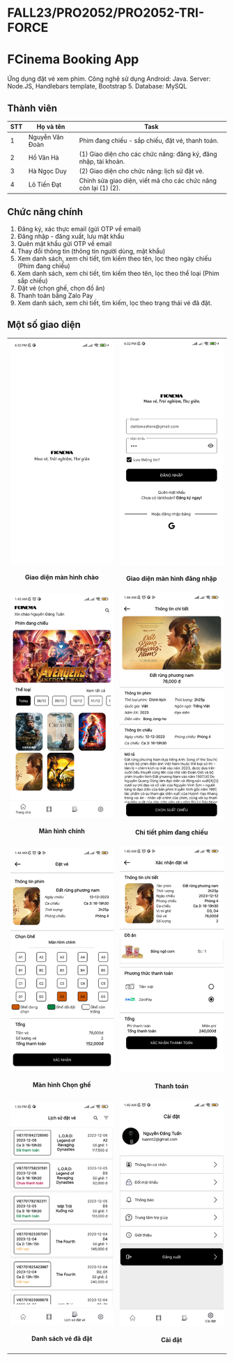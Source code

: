 # FALL23/PRO2052/PRO2052-TRI-FORCE
# FCinema Booking App
Ứng dụng đặt vé xem phim. Công nghệ sử dụng Android: Java. Server: Node.JS, Handlebars template, Bootstrap 5. Database: MySQL

## Thành viên

| STT | Họ và tên | Task|
|---|---| --- |
| 1 | Nguyễn Văn Đoàn  |Phim đang chiếu - sắp chiếu, đặt vé, thanh toán.
| 2 | Hồ Văn Hà  | (1) Giao diện cho các chức năng: đăng ký, đăng nhập, tài khoản.
| 3 | Hà Ngọc Duy |(2) Giao diện cho chức năng: lịch sử đặt vé.
| 4 | Lô Tiến Đạt  | Chỉnh sửa giao diện, viết mã cho các chức năng còn lại (1) (2).

## Chức năng chính
1. Đăng ký, xác thực email (gửi OTP về email)
2. Đăng nhập - đăng xuất, lưu mật khẩu
3. Quên mật khẩu gửi OTP về email
4. Thay đổi thông tin (thông tin người dùng, mật khẩu)
5. Xem danh sách, xem chi tiết, tìm kiếm theo tên, lọc theo ngày chiếu (Phim đang chiếu)
6. Xem danh sách, xem chi tiết, tìm kiếm theo tên, lọc theo thể loại (Phim sắp chiếu)
7. Đặt vé (chọn ghế, chọn đồ ăn)
8. Thanh toán bằng Zalo Pay
9. Xem danh sách, xem chi tiết, tìm kiếm, lọc theo trạng thái vé đã đặt.

## Một số giao diện

| |  |
|---|---|
|![Giao diện màn hình chào](./img/1.jpg)<h4 align="center">Giao diện màn hình chào</h4> |![Giao diện đăng nhập](./img/2.jpg)<h4 align="center">Giao diện màn hình đăng nhập</h4> |
|![Giao diện màn hình chính](./img/5.jpg)<h4 align="center">Màn hình chính</h4> |![Giao diện chi tiết phim](./img/6.jpg)<h4 align="center">Chi tiết phim đang chiếu </h4> |
|![Giao diện chọn ghế](./img/7.jpg)<h4 align="center">Màn hình Chọn ghế </h4> |![Giao diện thanh toán](./img/8.jpg)<h4 align="center">Thanh toán</h4> |
| ![Giao diện danh sách vé đã đặt](./img/9.jpg) <h4 align="center"> Danh sách vé đã đặt</h4> | ![Giao diện cài đặt](./img/11.jpg)<h4 align="center">Cài đặt</h4> |
